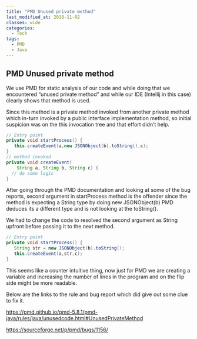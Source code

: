 ```yaml
---
title: "PMD Unused private method"
last_modified_at: 2018-11-02
classes: wide
categories:
  - Tech
tags:
  - PMD
  - Java
---
```

## PMD Unused private method
We use PMD for static analysis of our code and while doing that we encountered “unused private method” and while our IDE (Intellij in this case) clearly shows that method is used.

Since this method is a private method invoked from another private method which in-turn invoked by a public interface implementation method, so initial suspicion was on the this invocation tree and that effort didn’t help.
``` java
// Entry point
private void startProcess() {
   this.createEvent(a,new JSONObject(b).toString(),c);
}
// method invoked 
private void createEvent(
    String a, String b, String c) {
  // do some logic
}
```
After going through the PMD documentation and looking at some of the bug reports, second argument in startProcess method is the offender since the method is expecting a String type by doing new JSONObject(b) PMD deduces its a different type and is not looking at the toString().

We had to change the code to resolved the second argument as String upfront before passing it to the next method.

``` java
// Entry point
private void startProcess() {
   String str = new JSONObject(b).toString();
   this.createEvent(a,str,c);
}
```
This seems like a counter intuitive thing, now just for PMD we are creating a variable and increasing the number of lines in the program and on the flip side might be more readable.

Below are the links to the rule and bug report which did give out some clue to fix it.

https://pmd.github.io/pmd-5.8.1/pmd-java/rules/java/unusedcode.html#UnusedPrivateMethod

https://sourceforge.net/p/pmd/bugs/1156/